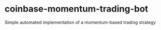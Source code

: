 # coinbase-momentum-trading-bot
Simple automated implementation of a momentum-based trading strategy
